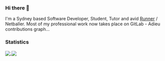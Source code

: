 ### Hi there 👋
I'm a Sydney based Software Developer, Student, Tutor and avid [Runner](https://www.strava.com/athletes/56465808) / Netballer. Most of my professional work now takes place on GitLab - Adieu contributions graph...
### Statistics
<a href="https://github.com/Hc747/Hc747">
  <img align="center" src="https://github-readme-stats.vercel.app/api?username=Hc747&count_private=true&show_icons=true&theme=tokyonight" />
</a>
<a href="https://github.com/Hc747/Hc747">
  <img align="center" src="https://github-readme-stats.vercel.app/api/top-langs/?username=Hc747&layout=compact&theme=tokyonight&langs_count=8" />
</a>
<!--
**Hc747/Hc747** is a ✨ _special_ ✨ repository because its `README.md` (this file) appears on your GitHub profile.

Here are some ideas to get you started:

- 🔭 I’m currently working on ...
- 🌱 I’m currently learning ...
- 👯 I’m looking to collaborate on ...
- 🤔 I’m looking for help with ...
- 💬 Ask me about ...
- 📫 How to reach me: ...
- 😄 Pronouns: ...
- ⚡ Fun fact: ...
-->
